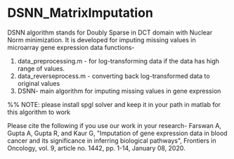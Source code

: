 # DSNN_MatrixImputation
DSNN algorithm stands for Doubly Sparse in DCT domain with Nuclear Norm minimization. It is developed for imputing missing values in microarray gene expression data functions-
1) data_preprocessing.m - for log-transforming data if the data has high range of values.
2) data_reverseprocess.m - converting back log-transformed data to original values
3) DSNN- main algorithm for imputing missing values in gene expression 


%% NOTE: please install spgl solver and keep it in your path in matlab for this algorithm to work

Please cite the following if you use our work in your research-
Farswan A, Gupta A, Gupta R, and Kaur G, "Imputation of gene expression data in blood cancer and its significance in inferring biological pathways", Frontiers in Oncology, vol. 9, article no. 1442, pp. 1-14, January 08, 2020.
